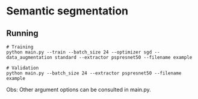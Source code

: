# Semantic segmentation

## Running

```
# Training
python main.py --train --batch_size 24 --optimizer sgd --data_augmentation standard --extractor pspresnet50 --filename example

# Validation
python main.py --batch_size 24 --extractor pspresnet50 --filename example
```

Obs: Other argument options can be consulted in main.py.